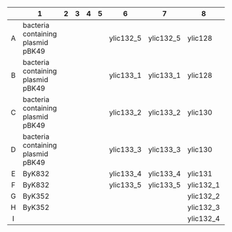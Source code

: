 |   | 1  |  2 |  3 | 4  | 5  |  6 | 7  | 8  | 9  |
|:---:|---|---|---|---|---|---|---|---|---|
| A  | bacteria containing <br> plasmid  pBK49   |   |   |   |   | ylic132_5 | ylic132_5 | ylic128 | yLL135 |
|  B | bacteria containing <br> plasmid  pBK49  |   |   |   |   | ylic133_1  | ylic133_1   | ylic128 | yLL135 |
| C  | bacteria containing <br> plasmid  pBK49  |   |   |   |   | ylic133_2  | ylic133_2  | ylic130  | yLL135  |
| D  | bacteria containing <br> plasmid  pBK49  |   |   |   |   |  ylic133_3 |  ylic133_3 | ylic130 | yLL135  |
| E  | ByK832 |   |   |   |   | ylic133_4  | ylic133_4    | ylic131  | ylic131  |
|  F | ByK832 |   |   |   |   |ylic133_5    | ylic133_5   | ylic132_1 | ylic132_1 |
| G  | ByK352 |   |   |   |   |   |   | ylic132_2 | ylic132_2 |
|  H | ByK352  |   |   |   |   |   |   | ylic132_3 | ylic132_3 |
|  I |   |   |   |   |   |   |   | ylic132_4 | ylic132_4 |
